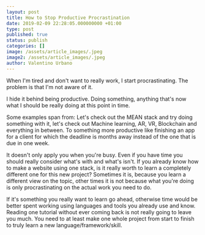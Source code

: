 ```yaml
---
layout: post
title: How to Stop Productive Procrastination
date: 2019-02-09 22:28:05.000000000 +01:00
type: post
published: true
status: publish
categories: []
image: /assets/article_images/.jpeg
image2: /assets/article_images/.jpeg
author: Valentino Urbano
---
```


When I'm tired and don't want to really work, I start procrastinating. The problem is that I'm not aware of it.

I hide it behind being productive. Doing something, anything that's now what I should be really doing at this point in time.

Some examples span from: Let's check out the MEAN stack and try doing something with it, let's check out Machine learning, AR, VR, Blockchain and everything in between. To something more productive like finishing an app for a client for which the deadline is months away instead of the one that is due in one week.

It doesn't only apply you when you're busy. Even if you have time you should really consider what's with and what's isn't. If you already know how to make a website using one stack, is it really worth to learn a completely different one for this new project? Sometimes it is, because you learn a different view on the topic, other times it is not because what you're doing is only procrastinating on the actual work you need to do.

If it's something you really want to learn go ahead, otherwise time would be better spent working using languages and tools you already use and know. Reading one tutorial without ever coming back is not really going to leave you much. You need to at least make one whole project from start to finish to truly learn a new language/framework/skill.
